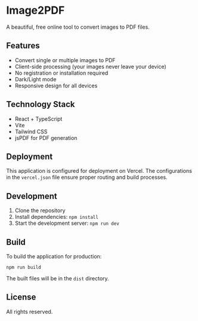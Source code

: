 
# Image2PDF

A beautiful, free online tool to convert images to PDF files.

## Features

- Convert single or multiple images to PDF
- Client-side processing (your images never leave your device)
- No registration or installation required
- Dark/Light mode
- Responsive design for all devices

## Technology Stack

- React + TypeScript
- Vite
- Tailwind CSS
- jsPDF for PDF generation

## Deployment

This application is configured for deployment on Vercel. The configurations in the `vercel.json` file ensure proper routing and build processes.

## Development

1. Clone the repository
2. Install dependencies: `npm install`
3. Start the development server: `npm run dev`

## Build

To build the application for production:

```
npm run build
```

The built files will be in the `dist` directory.

## License

All rights reserved.

